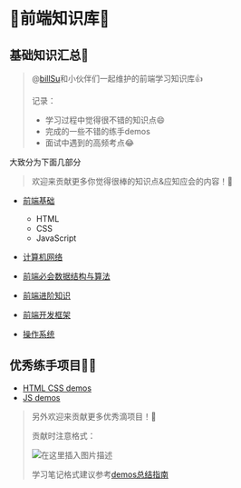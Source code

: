 # 🎨前端知识库🎨

## 基础知识汇总🤔

> @[billSu](https://github.com/FangzhouSu)和小伙伴们一起维护的前端学习知识库👍
>
> 记录：
>
> - 学习过程中觉得很不错的知识点😄
> - 完成的一些不错的练手demos
> - 面试中遇到的高频考点😂

大致分为下面几部分

> 欢迎来贡献更多你觉得很棒的知识点&应知应会的内容！🎉

- [前端基础](1-前端基础.md)
  - HTML
  - CSS
  - JavaScript

- [计算机网络](2-计算机网络.md)
- [前端必会数据结构与算法](3-前端必会数据结构与算法.md)
- [前端进阶知识](4-前端进阶知识.md)
- [前端开发框架](5-前端开发框架.md)
- [操作系统](6-操作系统.md)

## 优秀练手项目🧑‍💻

- [HTML CSS demos](HTML-CSS-demos)
- [JS demos](JS-demos)

> 另外欢迎来贡献更多优秀滴项目！🎉
>
> 贡献时注意格式：
>
> ![在这里插入图片描述](https://img-blog.csdnimg.cn/dd0372f5a9ae48f4b1ad406c588758e3.png)
>
> 学习笔记格式建议参考[demos总结指南](demos总结指南.md)

